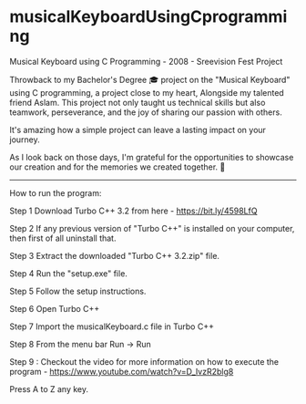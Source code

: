 # musicalKeyboardUsingCprogramming
Musical Keyboard using C Programming - 2008 - Sreevision Fest Project

Throwback to my Bachelor's Degree 🎓 project on the "Musical Keyboard" using C programming, a project close to my heart, Alongside my talented friend Aslam.
This project not only taught us technical skills but also teamwork, perseverance, and the joy of sharing our passion with others. 

It's amazing how a simple project can leave a lasting impact on your journey.

As I look back on those days, I'm grateful for the opportunities to showcase our creation and for the memories we created together. 🌟

--------------------------------------------------------------------------------------------------------------------------------------------------------------

How to run the program:

Step 1	Download Turbo C++ 3.2 from here - https://bit.ly/4598LfQ 

Step 2	If any previous version of "Turbo C++" is installed on your computer, then first of all uninstall that. 

Step 3	Extract the downloaded "Turbo C++ 3.2.zip" file.

Step 4	Run the "setup.exe" file.

Step 5	Follow the setup instructions.

Step 6	Open Turbo C++

Step 7  Import the musicalKeyboard.c file in Turbo C++

Step 8  From the menu bar Run -> Run 

Step 9 : Checkout the video for more information on how to execute the program - https://www.youtube.com/watch?v=D_IvzR2blg8

Press A to Z any key.

